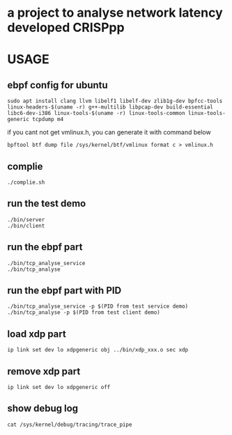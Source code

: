 # a project to analyse network latency developed CRISPpp
# USAGE
## ebpf config for ubuntu

```
sudo apt install clang llvm libelf1 libelf-dev zlib1g-dev bpfcc-tools linux-headers-$(uname -r) g++-multilib libpcap-dev build-essential libc6-dev-i386 linux-tools-$(uname -r) linux-tools-common linux-tools-generic tcpdump m4
```
if you cant not get vmlinux.h, you can generate it with command below
```
bpftool btf dump file /sys/kernel/btf/vmlinux format c > vmlinux.h
```
## complie
```
./complie.sh
```
## run the test demo
```
./bin/server
./bin/client
```
## run the ebpf part
```
./bin/tcp_analyse_service
./bin/tcp_analyse
```
## run the ebpf part with PID
```
./bin/tcp_analyse_service -p $(PID from test service demo)
./bin/tcp_analyse -p $(PID from test client demo)
```

## load xdp part
```
ip link set dev lo xdpgeneric obj ../bin/xdp_xxx.o sec xdp
```
## remove xdp part
```
ip link set dev lo xdpgeneric off
```

## show debug log
```
cat /sys/kernel/debug/tracing/trace_pipe 
```